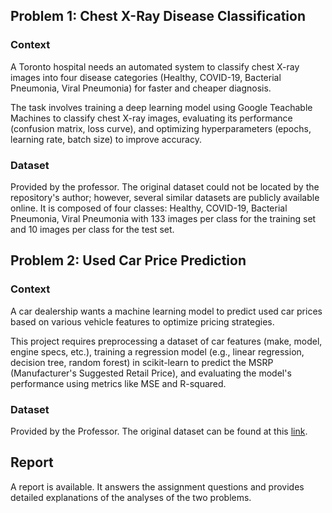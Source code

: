 ## Problem 1: Chest X-Ray Disease Classification
### Context
A Toronto hospital needs an automated system to classify chest X-ray images into four disease categories (Healthy, COVID-19, Bacterial Pneumonia, Viral Pneumonia) for faster and cheaper diagnosis.

The task involves training a deep learning model using Google Teachable Machines to classify chest X-ray images, evaluating its performance (confusion matrix, loss curve), and optimizing hyperparameters (epochs, learning rate, batch size) to improve accuracy.

### Dataset
Provided by the professor. The original dataset could not be located by the repository's author; however, several similar datasets are publicly available online. It is composed of four classes: Healthy, COVID-19, Bacterial Pneumonia, Viral Pneumonia with 133 images per class for the training set and 10 images per class for the test set.


## Problem 2: Used Car Price Prediction
### Context
A car dealership wants a machine learning model to predict used car prices based on various vehicle features to optimize pricing strategies.

This project requires preprocessing a dataset of car features (make, model, engine specs, etc.), training a regression model (e.g., linear regression, decision tree, random forest) in scikit-learn to predict the MSRP (Manufacturer's Suggested Retail Price), and evaluating the model's performance using metrics like MSE and R-squared.

### Dataset
Provided by the Professor. The original dataset can be found at this [link](https://www.kaggle.com/datasets/ljanjughazyan/cars1#CARS.csv).


## Report
A report is available. It answers the assignment questions and provides detailed explanations of the analyses of the two problems.